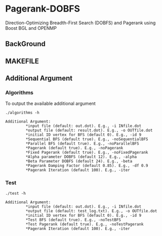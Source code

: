 # Pagerank-DOBFS
Direction-Optimizing Breadth-First Search (DOBFS) and Pagerank using Boost BGL and OPENMP


## BackGround

## MAKEFILE

## Additional Argument
### Algorithms
To output the available additional argument
```
./algorithms -h
```

```
Additional Argument:
		 *input file (default: out.dot). E.g., -i INfile.dot
		 *output file (default: result.dot). E.g., -o OUTfile.dot
		 *initial ID vertex for BFS (default 0). E.g., -id 9
		 *Sequential BFS (default true). E.g., -noSequentialBFS
		 *Parallel BFS (default true). E.g., -noParallelBFS
		 *Pagerank (default true). E.g., -noPagerank
		 *Fixed Pagerank (default true). E.g., -noFixedPagerank
		 *Alpha parameter DOBFS (default 12). E.g., -alpha
		 *Beta Parameter DOBFS (default 24). E.g., -beta
		 *Pagerank Damping Factor (default 0.85). E.g., -df 0.9
		 *Pagerank Iteration (default 100). E.g., -iter 
```

### Test
```
./test -h
```

```
Additional Argument:
		 *input file (default: out.dot). E.g., -i INfile.dot
		 *output file (default: test_log.txt). E.g., -o OUTfile.dot
		 *initial ID vertex for BFS (default 0). E.g., -id 9
		 *Test BFS (default true). E.g., -noTestBFS
		 *Test Pagerank (default true). E.g., -noTestPagerank
		 *Pagerank Iteration (default 100). E.g., -iter 
```
